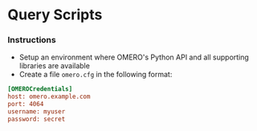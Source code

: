 # Query Scripts

### Instructions
* Setup an environment where OMERO's Python API and all supporting libraries are available
* Create a file `omero.cfg` in the following format:
```INI
[OMEROCredentials]
host: omero.example.com
port: 4064
username: myuser
password: secret
```
